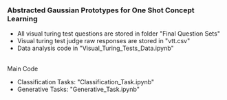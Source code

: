 ### Abstracted Gaussian Prototypes for One Shot Concept Learning 

- All visual turing test questions are stored in folder "Final Question Sets"
- Visual turing test judge raw responses are stored in "vtt.csv"
- Data analysis code in "Visual_Turing_Tests_Data.ipynb"

\
Main Code
- Classification Tasks: "Classification_Task.ipynb"
- Generative Tasks: "Generative_Task.ipynb"
